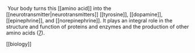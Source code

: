  Your body turns this [[amino acid]] into the [[neurotransmitter|neurotransmitters]] [[tyrosine]], [[dopamine]], [[epinephrine]], and [[norepinephrine]]. It plays an integral role in the structure and function of proteins and enzymes and the production of other amino acids ([7](https://pubchem.ncbi.nlm.nih.gov/compound/L-phenylalanine)).

[[biology]]
